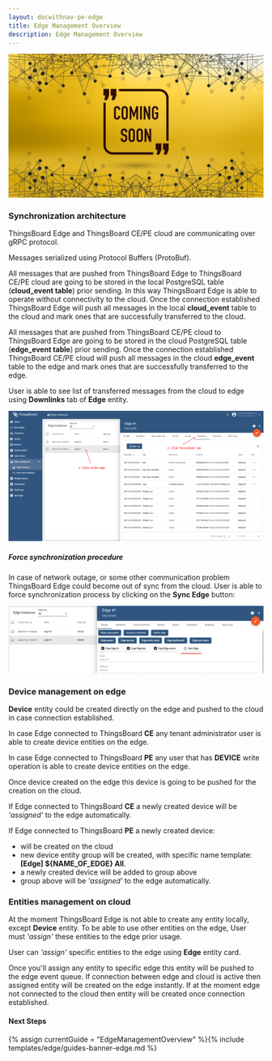 ```yaml
---
layout: docwithnav-pe-edge
title: Edge Management Overview
description: Edge Management Overview
---
```


![image](/images/coming-soon.jpg)

### Synchronization architecture

ThingsBoard Edge and ThingsBoard CE/PE cloud are communicating over gRPC protocol.

Messages serialized using Protocol Buffers (ProtoBuf).

All messages that are pushed from ThingsBoard Edge to ThingsBoard CE/PE cloud are going to be stored in the local PostgreSQL table (**cloud_event table**) prior sending.
In this way ThingsBoard Edge is able to operate without connectivity to the cloud.
Once the connection established ThingsBoard Edge will push all messages in the local **cloud_event** table to the cloud and mark ones that are successfully transferred to the cloud.

All messages that are pushed from ThingsBoard CE/PE cloud to ThingsBoard Edge are going to be stored in the cloud PostgreSQL table (**edge_event table**) prior sending.
Once the connection established ThingsBoard CE/PE cloud will push all messages in the cloud **edge_event** table to the edge and mark ones that are successfully transferred to the edge.

User is able to see list of transferred messages from the cloud to edge using **Downlinks** tab of **Edge** entity.

![image](/images/edge/sync/downlink-events.png)

##### Force synchronization procedure

In case of network outage, or some other communication problem ThingsBoard Edge could become out of sync from the cloud.
User is able to force synchronization process by clicking on the **Sync Edge** button:

![image](/images/edge/sync/sync-button.png)

### Device management on edge

**Device** entity could be created directly on the edge and pushed to the cloud in case connection established.

In case Edge connected to ThingsBoard **CE** any tenant administrator user is able to create device entities on the edge.

In case Edge connected to ThingsBoard **PE** any user that has **DEVICE** write operation is able to create device entities on the edge.

Once device created on the edge this device is going to be pushed for the creation on the cloud.

If Edge connected to ThingsBoard **CE** a newly created device will be *'assigned'* to the edge automatically.

If Edge connected to ThingsBoard **PE** a newly created device:
- will be created on the cloud
- new device entity group will be created, with specific name template: **[Edge] ${NAME_OF_EDGE} All**.
- a newly created device will be added to group above
- group above will be *'assigned'* to the edge automatically.

### Entities management on cloud

At the moment ThingsBoard Edge is not able to create any entity locally, except **Device** entity.
To be able to use other entities on the edge, User must *'assign'* these entities to the edge prior usage.

User can *'assign'* specific entities to the edge using **Edge** entity card.

Once you'll assign any entity to specific edge this entity will be pushed to the edge event queue.
If connection between edge and cloud is active then assigned entity will be created on the edge instantly.
If at the moment edge not connected to the cloud then entity will be created once connection established.


#### Next Steps

{% assign currentGuide = "EdgeManagementOverview" %}{% include templates/edge/guides-banner-edge.md %}
